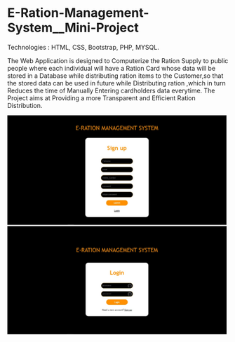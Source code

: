 # E-Ration-Management-System__Mini-Project

Technologies :  HTML, CSS, Bootstrap, PHP, MYSQL.

The Web Application is designed to Computerize the Ration Supply to public people where each individual will have a Ration Card whose data will be stored in a Database while distributing ration items to the Customer,so that the stored data can be used in future while Distributing ration ,which in turn Reduces the time of Manually Entering cardholders data everytime. The Project aims at Providing a more Transparent and Efficient Ration Distribution. 
 


<img src="register.jpg" width="500">
<img src="login.jpg" width="500">
